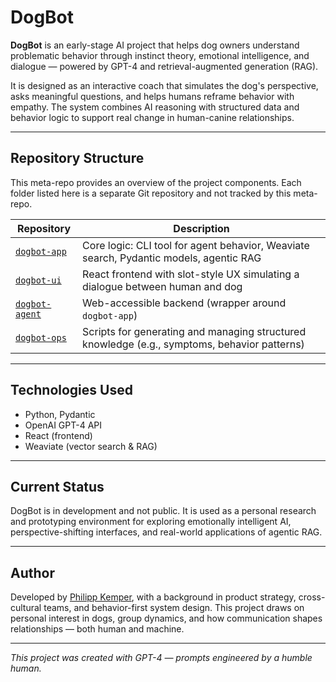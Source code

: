 # DogBot

**DogBot** is an early-stage AI project that helps dog owners understand problematic behavior through instinct theory, emotional intelligence, and dialogue — powered by GPT-4 and retrieval-augmented generation (RAG).

It is designed as an interactive coach that simulates the dog's perspective, asks meaningful questions, and helps humans reframe behavior with empathy. The system combines AI reasoning with structured data and behavior logic to support real change in human-canine relationships.

---

## Repository Structure

This meta-repo provides an overview of the project components. Each folder listed here is a separate Git repository and not tracked by this meta-repo.

| Repository | Description |
|------------|-------------|
| [`dogbot-app`](https://github.com/kemperfekt/dogbot-app) | Core logic: CLI tool for agent behavior, Weaviate search, Pydantic models, agentic RAG |
| [`dogbot-ui`](https://github.com/kemperfekt/dogbot-ui) | React frontend with slot-style UX simulating a dialogue between human and dog |
| [`dogbot-agent`](https://github.com/kemperfekt/dogbot-agent) | Web-accessible backend (wrapper around `dogbot-app`) |
| [`dogbot-ops`](https://github.com/kemperfekt/dogbot-ops) | Scripts for generating and managing structured knowledge (e.g., symptoms, behavior patterns) |

---

## Technologies Used

- Python, Pydantic
- OpenAI GPT-4 API
- React (frontend)
- Weaviate (vector search & RAG)

---

## Current Status

DogBot is in development and not public. It is used as a personal research and prototyping environment for exploring emotionally intelligent AI, perspective-shifting interfaces, and real-world applications of agentic RAG.

---

## Author

Developed by [Philipp Kemper](https://github.com/kemperfekt), with a background in product strategy, cross-cultural teams, and behavior-first system design. This project draws on personal interest in dogs, group dynamics, and how communication shapes relationships — both human and machine.

---

*This project was created with GPT-4 — prompts engineered by a humble human.*
